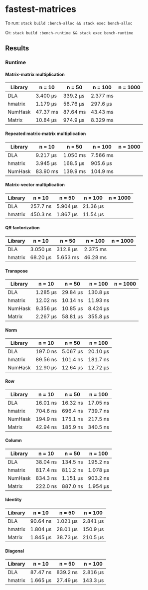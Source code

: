 # fastest-matrices

To run:
`stack build :bench-alloc && stack exec bench-alloc`

Or:
`stack build :bench-runtime && stack exec bench-runtime`

## Results

### Runtime

#### Matrix-matrix multiplication

| Library | n = 10 | n = 50 | n = 100 | n = 1000 |
| --- | --- | --- | --- | --- |
| DLA | 3.400 μs | 339.2 μs | 2.377 ms | |
| hmatrix | 1.179 μs | 56.76 μs | 297.6 μs | |
| NumHask | 47.37 ms | 87.64 ms | 43.43 ms | |
| Matrix | 10.84 μs | 974.9 μs | 8.329 ms | |

#### Repeated matrix-matrix multiplication

| Library | n = 10 | n = 50 | n = 100 | n = 1000 |
| --- | --- | --- | --- | --- |
| DLA | 9.217 μs | 1.050 ms | 7.566 ms | |
| hmatrix | 3.945 μs | 168.5 μs | 905.6 μs | |
| NumHask | 83.90 ms | 139.9 ms | 104.9 ms | |

#### Matrix-vector multiplication

| Library | n = 10 | n = 50 | n = 100 | n = 1000 |
| --- | --- | --- | --- | --- |
| DLA | 257.7 ns | 5.904 μs | 21.36 μs | |
| hmatrix | 450.3 ns | 1.867 μs | 11.54 μs | |

#### QR factorization

| Library | n = 10 | n = 50 | n = 100 | n = 1000 |
| --- | --- | --- | --- | --- |
| DLA | 3.050 μs | 312.8 μs | 2.375 ms | |
| hmatrix | 68.20 μs | 5.653 ms | 46.28 ms | |

#### Transpose

| Library | n = 10 | n = 50 | n = 100 | n = 1000 |
| --- | --- | --- | --- | --- |
| DLA | 1.285 μs | 29.84 μs | 130.8 μs | |
| hmatrix | 12.02 ns | 10.14 ns | 11.93 ns | |
| NumHask | 9.356 μs | 10.85 μs | 8.424 μs | |
| Matrix | 2.267 μs | 58.81 μs | 355.8 μs | |


#### Norm

| Library | n = 10 | n = 50 | n = 100 |
| --- | --- | --- | --- |
| DLA | 197.0 ns | 5.067 μs | 20.10 μs |
| hmatrix | 89.56 ns | 101.4 ns | 181.7 ns |
| NumHask | 12.90 μs | 12.64 μs | 12.72 μs |

#### Row

| Library | n = 10 | n = 50 | n = 100 |
| --- | --- | --- | --- |
| DLA | 16.01 ns | 16.32 ns | 17.05 ns |
| hmatrix | 704.6 ns | 696.4 ns | 739.7 ns |
| NumHask | 194.9 ns | 175.1 ns | 217.5 ns |
| Matrix | 42.94 ns | 185.9 ns | 340.5 ns |

#### Column

| Library | n = 10 | n = 50 | n = 100 | 
| --- | --- | --- | --- | 
| DLA | 38.04 ns | 134.5 ns | 195.2 ns |
| hmatrix | 817.4 ns | 811.2 ns | 1.078 μs |
| NumHask | 834.3 ns | 1.151 μs | 903.2 ns |
| Matrix | 222.0 ns | 887.0 ns  | 1.954 μs |

#### Identity

| Library | n = 10 | n = 50 | n = 100 |
| --- | --- | --- | --- |
| DLA | 90.64 ns | 1.021 μs | 2.841 μs |
| hmatrix | 1.804 μs | 28.01 μs | 150.9 μs |
| Matrix | 1.845 μs | 38.73 μs | 210.5 μs |
#### Diagonal

| Library | n = 10 | n = 50 | n = 100 |
| --- | --- | --- | --- |
| DLA | 87.47 ns | 839.2 ns | 2.816 μs |
| hmatrix | 1.665 μs | 27.49 μs | 143.3 μs |
